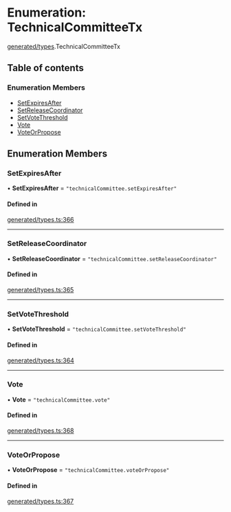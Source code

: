 # Enumeration: TechnicalCommitteeTx

[generated/types](../wiki/generated.types).TechnicalCommitteeTx

## Table of contents

### Enumeration Members

- [SetExpiresAfter](../wiki/generated.types.TechnicalCommitteeTx#setexpiresafter)
- [SetReleaseCoordinator](../wiki/generated.types.TechnicalCommitteeTx#setreleasecoordinator)
- [SetVoteThreshold](../wiki/generated.types.TechnicalCommitteeTx#setvotethreshold)
- [Vote](../wiki/generated.types.TechnicalCommitteeTx#vote)
- [VoteOrPropose](../wiki/generated.types.TechnicalCommitteeTx#voteorpropose)

## Enumeration Members

### SetExpiresAfter

• **SetExpiresAfter** = ``"technicalCommittee.setExpiresAfter"``

#### Defined in

[generated/types.ts:366](https://github.com/PolymeshAssociation/polymesh-sdk/blob/fe2e6dd1/src/generated/types.ts#L366)

___

### SetReleaseCoordinator

• **SetReleaseCoordinator** = ``"technicalCommittee.setReleaseCoordinator"``

#### Defined in

[generated/types.ts:365](https://github.com/PolymeshAssociation/polymesh-sdk/blob/fe2e6dd1/src/generated/types.ts#L365)

___

### SetVoteThreshold

• **SetVoteThreshold** = ``"technicalCommittee.setVoteThreshold"``

#### Defined in

[generated/types.ts:364](https://github.com/PolymeshAssociation/polymesh-sdk/blob/fe2e6dd1/src/generated/types.ts#L364)

___

### Vote

• **Vote** = ``"technicalCommittee.vote"``

#### Defined in

[generated/types.ts:368](https://github.com/PolymeshAssociation/polymesh-sdk/blob/fe2e6dd1/src/generated/types.ts#L368)

___

### VoteOrPropose

• **VoteOrPropose** = ``"technicalCommittee.voteOrPropose"``

#### Defined in

[generated/types.ts:367](https://github.com/PolymeshAssociation/polymesh-sdk/blob/fe2e6dd1/src/generated/types.ts#L367)
